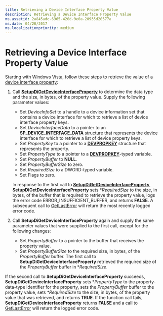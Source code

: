 ```yaml
---
title: Retrieving a Device Interface Property Value
description: Retrieving a Device Interface Property Value
ms.assetid: 2a845adc-6965-420d-9e0a-20935d20577a
ms.date: 04/20/2017
ms.localizationpriority: medium
---
```


# Retrieving a Device Interface Property Value


Starting with Windows Vista, follow these steps to retrieve the value of a [device interface property](https://msdn.microsoft.com/library/windows/hardware/ff541409):

1.  Call [**SetupDiGetDeviceInterfaceProperty**](https://msdn.microsoft.com/library/windows/hardware/ff551122) to determine the data type and the size, in bytes, of the property value. Supply the following parameter values:

    -   Set *DeviceInfoSet* to a handle to a device information set that contains a device interface for which to retrieve a list of device interface property keys.
    -   Set *DeviceInterfaceData* to a pointer to an [**SP_DEVICE_INTERFACE_DATA**](https://msdn.microsoft.com/library/windows/hardware/ff552342) structure that represents the device interface for which to retrieve a list of device property keys.
    -   Set *PropertyKey* to a pointer to a [**DEVPROPKEY**](https://msdn.microsoft.com/library/windows/hardware/ff543544) structure that represents the property.
    -   Set *PropertyType* to a pointer to a [**DEVPROPKEY**](https://msdn.microsoft.com/library/windows/hardware/ff543544)-typed variable.
    -   Set *PropertyBuffer* to **NULL**.
    -   Set *PropertyBufferSize* to zero.
    -   Set *RequiredSize* to a DWORD-typed variable.
    -   Set Flags to zero.

    In response to the first call to [**SetupDiGetDeviceInterfaceProperty**](https://msdn.microsoft.com/library/windows/hardware/ff551122), **SetupDiGetDeviceInterfaceProperty** sets \**RequiredSize* to the size, in bytes, of the buffer that is required to retrieve the property value, logs the error code ERROR_INSUFFICIENT_BUFFER, and returns **FALSE**. A subsequent call to [GetLastError](http://go.microsoft.com/fwlink/p/?linkid=169416) will return the most recently logged error code.

2.  Call **SetupDiGetDeviceInterfaceProperty** again and supply the same parameter values that were supplied to the first call, except for the following changes:
    -   Set *PropertyBuffer* to a pointer to the buffer that receives the property value.
    -   Set *PropertyBufferSize* to the required size, in bytes, of the *PropertyBuffer* buffer. The first call to **SetupDiGetDeviceInterfaceProperty** retrieved the required size of the *PropertyBuffer* buffer in \**RequiredSize*.

If the second call to **SetupDiGetDeviceInterfaceProperty** succeeds, **SetupDiGetDeviceInterfaceProperty** sets \**PropertyType* to the property-data-type identifier for the property, sets the *PropertyBuffer* buffer to the property value, sets \**RequiredSize* to the size, in bytes, of the property value that was retrieved, and returns **TRUE**. If the function call fails, **SetupDiGetDeviceInterfaceProperty** returns **FALSE** and a call to [GetLastError](http://go.microsoft.com/fwlink/p/?linkid=169416) will return the logged error code.

 

 





